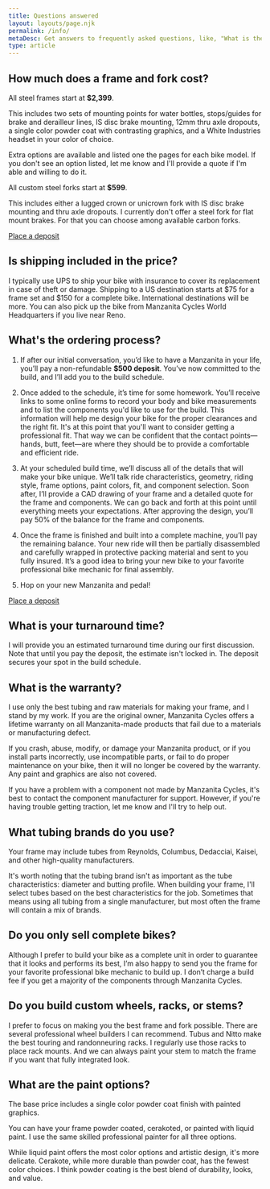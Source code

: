 ```yaml
---
title: Questions answered
layout: layouts/page.njk
permalink: /info/
metaDesc: Get answers to frequently asked questions, like, "What is the ordering process?"
type: article
---
```


## How much does a frame and fork cost?

All steel frames start at **$2,399**.

This includes two sets of mounting points for water bottles, stops/guides for brake and derailleur lines, IS disc brake mounting, 12mm thru axle dropouts, a single color powder coat with contrasting graphics, and a White Industries headset in your color of choice.

Extra options are available and listed one the pages for each bike model. If you don't see an option listed, let me know and I'll provide a quote if I'm able and willing to do it.

All custom steel forks start at **$599**.

This includes either a lugged crown or unicrown fork with IS disc brake mounting and thru axle dropouts. I currently don't offer a steel fork for flat mount brakes. For that you can choose among available carbon forks.

<p class="flow-l text-center"><a class="cta" href="https://link.waveapps.com/2w8tkt-fjqurh">Place a deposit</a></p>


## Is shipping included in the price?

I typically use UPS to ship your bike with insurance to cover its replacement in case of theft or damage. Shipping to a US destination starts at $75 for a frame set and $150 for a complete bike. International destinations will be more. You can also pick up the bike from Manzanita Cycles World Headquarters if you live near Reno.


## What's the ordering process?

1. If after our initial conversation, you’d like to have a Manzanita in your life, you’ll pay a non-refundable **$500 deposit**. You’ve now committed to the build, and I’ll add you to the build schedule.

2. Once added to the schedule, it’s time for some homework. You’ll receive links to some online forms to record your body and bike measurements and to list the components you'd like to use for the build. This information will help me design your bike for the proper clearances and the right fit. It's at this point that you'll want to consider getting a professional fit. That way we can be confident that the contact points—hands, butt, feet—are where they should be to provide a comfortable and efficient ride.

3. At your scheduled build time, we’ll discuss all of the details that will make your bike unique. We’ll talk ride characteristics, geometry, riding style, frame options, paint colors, fit, and component selection. Soon after, I’ll provide a CAD drawing of your frame and a detailed quote for the frame and components. We can go back and forth at this point until everything meets your expectations. After approving the design, you’ll pay 50% of the balance for the frame and components.

4. Once the frame is finished and built into a complete machine, you’ll pay the remaining balance. Your new ride will then be partially disassembled and carefully wrapped in protective packing material and sent to you fully insured. It’s a good idea to bring your new bike to your favorite professional bike mechanic for final assembly.

5. Hop on your new Manzanita and pedal!

<p class="flow-l text-center"><a class="cta" href="https://link.waveapps.com/2w8tkt-fjqurh">Place a deposit</a></p>


## What is your turnaround time?

I will provide you an estimated turnaround time during our first discussion. Note that until you pay the deposit, the estimate isn't locked in. The deposit secures your spot in the build schedule. 


## What is the warranty?

I use only the best tubing and raw materials for making your frame, and I stand by my work. If you are the original owner, Manzanita Cycles offers a lifetime warranty on all Manzanita-made products that fail due to a materials or manufacturing defect.

If you crash, abuse, modify, or damage your Manzanita product, or if you install parts incorrectly, use incompatible parts, or fail to do proper maintenance on your bike, then it will no longer be covered by the warranty. Any paint and graphics are also not covered.

If you have a problem with a component not made by Manzanita Cycles, it's best to contact the component manufacturer for support. However, if you're having trouble getting traction, let me know and I'll try to help out.


## What tubing brands do you use?

Your frame may include tubes from Reynolds, Columbus, Dedacciai, Kaisei, and other high-quality manufacturers.

It's worth noting that the tubing brand isn't as important as the tube characteristics: diameter and butting profile. When building your frame, I'll select tubes based on the best characteristics for the job. Sometimes that means using all tubing from a single manufacturer, but most often the frame will contain a mix of brands.


## Do you only sell complete bikes?

Although I prefer to build your bike as a complete unit in order to guarantee that it looks and performs its best, I’m also happy to send you the frame for your favorite professional bike mechanic to build up. I don’t charge a build fee if you get a majority of the components through Manzanita Cycles.


## Do you build custom wheels, racks, or stems?

I prefer to focus on making you the best frame and fork possible. There are several professional wheel builders I can recommend. Tubus and Nitto make the best touring and randonneuring racks. I regularly use those racks to place rack mounts. And we can always paint your stem to match the frame if you want that fully integrated look.

## What are the paint options?

The base price includes a single color powder coat finish with painted graphics.

You can have your frame powder coated, cerakoted, or painted with liquid paint. I use the same skilled professional painter for all three options.

While liquid paint offers the most color options and artistic design, it's more delicate. Cerakote, while more durable than powder coat, has the fewest color choices. I think powder coating is the best blend of durability, looks, and value. 
